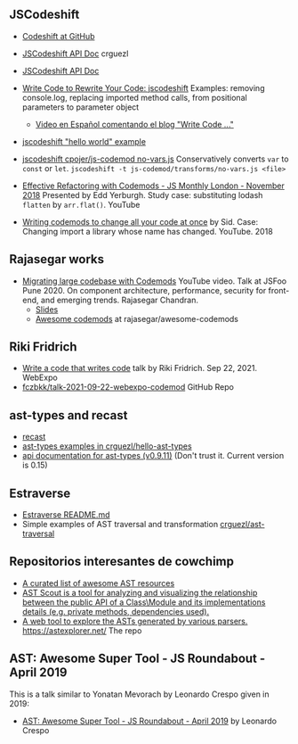 ## JSCodeshift

* <a href="https://github.com/facebook/jscodeshift" target="_blank">Codeshift at GitHub</a>
* [JSCodeshift API Doc](https://crguezl.github.io/jscodeshift-api-docs/) crguezl
* [JSCodeshift API Doc](https://npmdoc.github.io/node-npmdoc-jscodeshift/build/apidoc.html)
* <a href="https://www.toptal.com/javascript/write-code-to-rewrite-your-code" target="_blank">Write Code to Rewrite Your Code: jscodeshift</a> Examples: removing console.log, replacing imported method calls, from positional parameters to parameter object 
  * [Video en Español comentando el blog "Write Code ..."](https://youtu.be/EH2hHK83UXI)
* <a href="https://glebbahmutov.com/blog/jscodeshift-example/" target="_blank">jscodeshift "hello world" example</a>
* <a href="https://github.com/cpojer/js-codemod/blob/master/transforms/no-vars.js" target="_blank">jscodeshift cpojer/js-codemod no-vars.js</a> Conservatively converts `var` to `const` or `let`. `jscodeshift -t js-codemod/transforms/no-vars.js <file>`

* [Effective Refactoring with Codemods - JS Monthly London - November 2018](https://youtu.be/H9qtLutnT_g) Presented by Edd Yerburgh. Study case: substituting lodash `flatten` by `arr.flat()`. YouTube
* [Writing codemods to change all your code at once](https://youtu.be/P-J9Eg7hJwE) by Sid. Case: Changing import a library whose name has changed. YouTube. 2018

## Rajasegar works

* [Migrating large codebase with Codemods](https://youtu.be/akKMopknEwc) YouTube video. Talk at JSFoo Pune 2020. On component architecture, performance, security for front-end, and emerging trends. Rajasegar Chandran.
  * [Slides](https://drive.google.com/file/d/1fHmdLBZktBE_yvhP4Oj75zoFOMYGuob5/view)
  * [Awesome codemods](https://github.com/rajasegar/awesome-codemods) at rajasegar/awesome-codemods

## Riki Fridrich

* [Write a code that writes code](https://slideslive.com/38965948/write-a-code-that-writes-code?ref=account-13779-latest) talk by Riki Fridrich. Sep 22, 2021. WebExpo
* [fczbkk/talk-2021-09-22-webexpo-codemod](https://github.com/fczbkk/talk-2021-09-22-webexpo-codemod) GitHub Repo


## ast-types and recast 

* [recast](https://github.com/benjamn/recast)
* [ast-types examples in crguezl/hello-ast-types](https://github.com/crguezl/hello-ast-types)
* [api documentation for ast-types (v0.9.11)](https://npmdoc.github.io/node-npmdoc-ast-types/build/apidoc.html#apidoc.tableOfContents) (Don't trust it. Current version is 0.15) 

## Estraverse

* [Estraverse README.md](https://github.com/estools/estraverse/blob/master/README.md)
* Simple examples of AST traversal and transformation [crguezl/ast-traversal](https://github.com/crguezl/ast-traversal)

## Repositorios interesantes de cowchimp

* <a href="https://github.com/cowchimp/awesome-ast" target="_blank">A curated list of awesome AST resources</a>
* <a href="https://github.com/cowchimp/astscout" target="_blank">AST Scout is a tool for analyzing and visualizing the relationship between the public API of a Class\Module and its implementations details (e.g. private methods, dependencies used).</a>
* <a href="https://github.com/cowchimp/astexplorer" target="_blank">A web tool to explore the ASTs generated by various parsers. https://astexplorer.net/</a> The repo

## AST: Awesome Super Tool - JS Roundabout - April 2019

This is a talk similar to Yonatan Mevorach by Leonardo Crespo given in 2019:

* [AST: Awesome Super Tool - JS Roundabout - April 2019](https://youtu.be/N5v8Ul6ph90) by Leonardo Crespo
